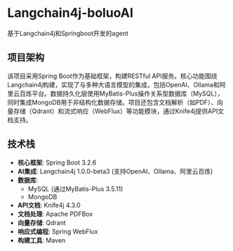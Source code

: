 # Langchain4j-boluoAI
基于Langchain4j和Springboot开发的agent

## 项目架构
该项目采用Spring Boot作为基础框架，构建RESTful API服务。核心功能围绕Langchain4j构建，实现了与多种大语言模型的集成，包括OpenAI、Ollama和阿里云百炼平台。数据持久化层使用MyBatis-Plus操作关系型数据库（MySQL），同时集成MongoDB用于非结构化数据存储。项目还包含文档解析（如PDF）、向量存储（Qdrant）和流式响应（WebFlux）等功能模块，通过Knife4j提供API文档支持。

## 技术栈
- **核心框架**: Spring Boot 3.2.6
- **AI集成**: Langchain4j 1.0.0-beta3 (支持OpenAI、Ollama、阿里云百炼)
- **数据库**: 
  - MySQL (通过MyBatis-Plus 3.5.11)
  - MongoDB
- **API文档**: Knife4j 4.3.0
- **文档处理**: Apache PDFBox
- **向量存储**: Qdrant
- **响应式编程**: Spring WebFlux
- **构建工具**: Maven
